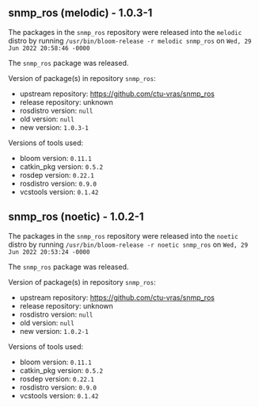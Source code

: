 ## snmp_ros (melodic) - 1.0.3-1

The packages in the `snmp_ros` repository were released into the `melodic` distro by running `/usr/bin/bloom-release -r melodic snmp_ros` on `Wed, 29 Jun 2022 20:58:46 -0000`

The `snmp_ros` package was released.

Version of package(s) in repository `snmp_ros`:

- upstream repository: https://github.com/ctu-vras/snmp_ros
- release repository: unknown
- rosdistro version: `null`
- old version: `null`
- new version: `1.0.3-1`

Versions of tools used:

- bloom version: `0.11.1`
- catkin_pkg version: `0.5.2`
- rosdep version: `0.22.1`
- rosdistro version: `0.9.0`
- vcstools version: `0.1.42`


## snmp_ros (noetic) - 1.0.2-1

The packages in the `snmp_ros` repository were released into the `noetic` distro by running `/usr/bin/bloom-release -r noetic snmp_ros` on `Wed, 29 Jun 2022 20:53:24 -0000`

The `snmp_ros` package was released.

Version of package(s) in repository `snmp_ros`:

- upstream repository: https://github.com/ctu-vras/snmp_ros
- release repository: unknown
- rosdistro version: `null`
- old version: `null`
- new version: `1.0.2-1`

Versions of tools used:

- bloom version: `0.11.1`
- catkin_pkg version: `0.5.2`
- rosdep version: `0.22.1`
- rosdistro version: `0.9.0`
- vcstools version: `0.1.42`


